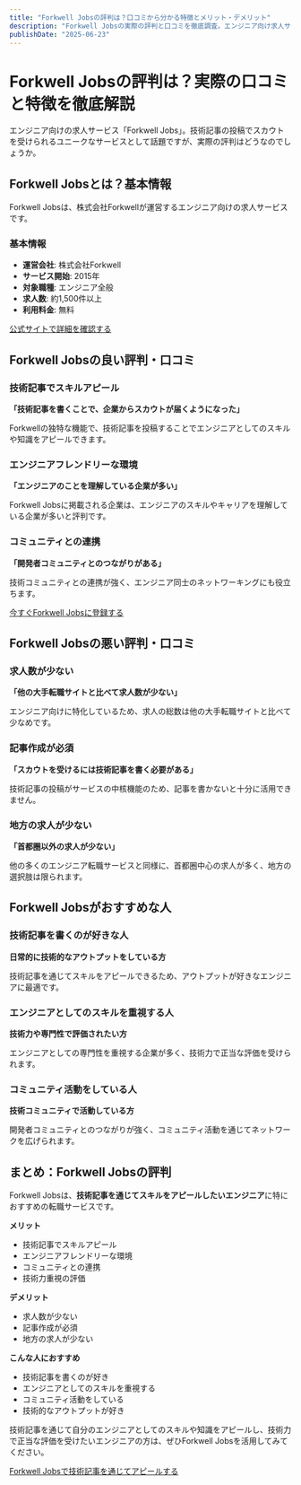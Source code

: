 ```yaml
---
title: "Forkwell Jobsの評判は？口コミから分かる特徴とメリット・デメリット"
description: "Forkwell Jobsの実際の評判と口コミを徹底調査。エンジニア向け求人サービスの特徴、技術記事投稿でのスカウト獲得、メリット・デメリットを詳しく解説。"
publishDate: "2025-06-23"
---
```


# Forkwell Jobsの評判は？実際の口コミと特徴を徹底解説

エンジニア向けの求人サービス「Forkwell Jobs」。技術記事の投稿でスカウトを受けられるユニークなサービスとして話題ですが、実際の評判はどうなのでしょうか。

## Forkwell Jobsとは？基本情報

Forkwell Jobsは、株式会社Forkwellが運営するエンジニア向けの求人サービスです。

### 基本情報
- **運営会社**: 株式会社Forkwell
- **サービス開始**: 2015年
- **対象職種**: エンジニア全般
- **求人数**: 約1,500件以上
- **利用料金**: 無料

[公式サイトで詳細を確認する](https://jobs.forkwell.com/)

## Forkwell Jobsの良い評判・口コミ

### 技術記事でスキルアピール
**「技術記事を書くことで、企業からスカウトが届くようになった」**

Forkwellの独特な機能で、技術記事を投稿することでエンジニアとしてのスキルや知識をアピールできます。

### エンジニアフレンドリーな環境
**「エンジニアのことを理解している企業が多い」**

Forkwell Jobsに掲載される企業は、エンジニアのスキルやキャリアを理解している企業が多いと評判です。

### コミュニティとの連携
**「開発者コミュニティとのつながりがある」**

技術コミュニティとの連携が強く、エンジニア同士のネットワーキングにも役立ちます。

[今すぐForkwell Jobsに登録する](https://jobs.forkwell.com/)

## Forkwell Jobsの悪い評判・口コミ

### 求人数が少ない
**「他の大手転職サイトと比べて求人数が少ない」**

エンジニア向けに特化しているため、求人の総数は他の大手転職サイトと比べて少なめです。

### 記事作成が必須
**「スカウトを受けるには技術記事を書く必要がある」**

技術記事の投稿がサービスの中核機能のため、記事を書かないと十分に活用できません。

### 地方の求人が少ない
**「首都圈以外の求人が少ない」**

他の多くのエンジニア転職サービスと同様に、首都圈中心の求人が多く、地方の選択肢は限られます。

## Forkwell Jobsがおすすめな人

### 技術記事を書くのが好きな人
**日常的に技術的なアウトプットをしている方**

技術記事を通じてスキルをアピールできるため、アウトプットが好きなエンジニアに最適です。

### エンジニアとしてのスキルを重視する人
**技術力や専門性で評価されたい方**

エンジニアとしての専門性を重視する企業が多く、技術力で正当な評価を受けられます。

### コミュニティ活動をしている人
**技術コミュニティで活動している方**

開発者コミュニティとのつながりが強く、コミュニティ活動を通じてネットワークを広げられます。

## まとめ：Forkwell Jobsの評判

Forkwell Jobsは、**技術記事を通じてスキルをアピールしたいエンジニア**に特におすすめの転職サービスです。

**メリット**
- 技術記事でスキルアピール
- エンジニアフレンドリーな環境
- コミュニティとの連携
- 技術力重視の評価

**デメリット**
- 求人数が少ない
- 記事作成が必須
- 地方の求人が少ない

**こんな人におすすめ**
- 技術記事を書くのが好き
- エンジニアとしてのスキルを重視する
- コミュニティ活動をしている
- 技術的なアウトプットが好き

技術記事を通じて自分のエンジニアとしてのスキルや知識をアピールし、技術力で正当な評価を受けたいエンジニアの方は、ぜひForkwell Jobsを活用してみてください。

[Forkwell Jobsで技術記事を通じてアピールする](https://jobs.forkwell.com/)